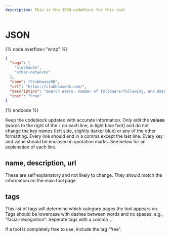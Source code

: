 ```yaml
---
description: This is the JSON codeblock for this tool
---
```


# JSON

{% code overflow="wrap" %}
```json
{
  "tags": [
    "clubhouse",
    "other-networks"
  ],
  "name": "ClubhouseDB",
  "url": "https://clubhousedb.com/",
  "description": "Search users, number of followers/following, and date of registry",
  "cost": "Free"
}
```
{% endcode %}

Keep the codeblock updated with accurate information. Only edit the **values** (words to the right of the `:` on each line, in light blue font) and do not change the key names (left side, slightly darker blue) or any of the other formatting. Every line should end in a comma except the last line. Every key and value should be enclosed in quotation marks. See below for an explanation of each line.&#x20;

## name, description, url

These are self explanatory and not likely to change. They should match the information on the main tool page.

## tags

This list of tags will determine which category pages the tool appears on. Tags should be lowercase with dashes between words and no spaces: e.g., "facial-recognition". Seperate tags with a comma `,`.

If a tool is completely free to use, include the tag "free".

